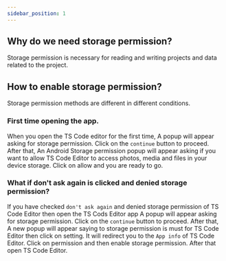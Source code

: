 ```yaml
---
sidebar_position: 1
---
```


## Why do we need storage permission?
Storage permission is necessary for reading and writing projects and data related to the project.

## How to enable storage permission?
Storage permission methods are different in different conditions.

### First time opening the app.
When you open the TS Code editor for the first time, A popup will appear asking for storage permission. Click on the `continue` button to proceed.
After that, An Android Storage permission popup will appear asking if you want to allow TS Code Editor to access photos, media and files in your device storage.
Click on allow and you are ready to go.

### What if don't ask again is clicked and denied storage permission?
If you have checked `don't ask again` and denied storage permission of TS Code Editor then open the TS Cods Editor app A popup will appear asking for storage permission. Click on the `continue` button to proceed.
After that, A new popup will appear saying to storage permission is must for TS Code Editor then click on setting.
It will redirect you to the `App info` of TS Code Editor. Click on permission and then enable storage permission.
After that open TS Code Editor.